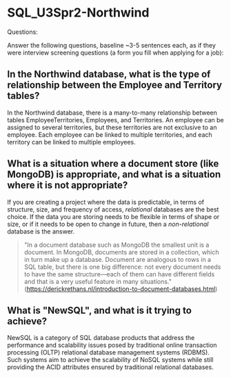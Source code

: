 # SQL_U3Spr2-Northwind

Questions:

Answer the following questions, baseline ~3-5 sentences each, as if they were interview screening questions (a form you fill when applying for a job):

## In the Northwind database, what is the type of relationship between the Employee and Territory tables?
In the Northwind database, there is a many-to-many relationship between tables EmployeeTerritories, Employees, and Territories. An employee can be assigned to several territories, but these territories are not exclusive to an employee. Each employee can be linked to multiple territories, and each territory can be linked to multiple employees.

## What is a situation where a document store (like MongoDB) is appropriate, and what is a situation where it is not appropriate?
If you are creating a project where the data is predictable, in terms of structure, size, and frequency of access, *relational* databases are the best choice.
If the data you are storing needs to be flexible in terms of shape or size, or if it needs to be open to change in future, then a *non-relational* database is the answer.

> "In a document database such as MongoDB the smallest unit is a document. In MongoDB, documents are stored in a collection, which in turn make up a database. Document are analogous to rows in a SQL table, but there is one big difference: not every document needs to have the same structure—each of them can have different fields and that is a very useful feature in many situations." (https://derickrethans.nl/introduction-to-document-databases.html)

## What is "NewSQL", and what is it trying to achieve?
NewSQL is a category of SQL database products that address the performance and scalability issues posed by traditional online transaction processing (OLTP) relational database management systems (RDBMS). 
Such systems aim to achieve the scalability of NoSQL systems while still providing the ACID attributes ensured by traditional relational databases. 
